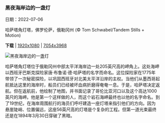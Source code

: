 ### 黑夜海岸边的一盏灯

日期：2022-07-06

哈萨塔角灯塔，佛罗伦萨，俄勒冈州 (© Tom Schwabel/Tandem Stills + Motion)

**下载**  |  [1920x1080](https://cn.bing.com/th?id=OHR.HecetaHead_ZH-CN2813876594_1920x1080.jpg)  |  [7054x3968](https://cn.bing.com/th?id=OHR.HecetaHead_ZH-CN2813876594_UHD.jpg)

![黑夜海岸边的一盏灯](https://cn.bing.com/th?id=OHR.HecetaHead_ZH-CN2813876594_1920x1080.jpg "哈萨塔角灯塔，佛罗伦萨，俄勒冈州 (© Tom Schwabel/Tandem Stills + Motion)")

哈萨塔角灯塔位于俄勒冈州中部太平洋海岸边一处205英尺高的岬角上。这处海岬以西班牙巴斯克探险家唐·布鲁诺·德·哈萨塔的名字而命名。这位探险家在1775年带领了一次秘密探险，以巩固西班牙对北美太平洋沿岸的主权。当他们从墨西哥起航抵达这里的海岸时，船员们已经被坏血病折磨得奄奄一息。于是，哈萨塔决定返航。但在返航前，他绘制了地图，并书面记录了哥伦比亚河口以及这个高达1000英尺的海岬。他是第一个这样做的人，而这个岩石海岬最终也以他的名字命名。到了19世纪，在海岸周围航行的海员们呼吁建造一座灯塔来指引他们的方向。因为悬崖陡峭、位置偏远，这座56英尺高的灯塔是个复杂的工程。但第一道光束最终还是在1894年3月30日穿破了黑暗。

